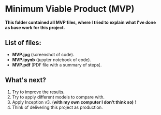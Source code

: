 # Minimum Viable Product (MVP)
**This folder contained all MVP files, where I tried to explain what I've done as base work for this project.**


## List of files:
- **MVP.jpg** (screenshot of code).
- **MVP.ipynb** (jupyter notebook of code).
- **MVP.pdf** (PDF file with a summary of steps).

## What's next?
1. Try to improve the results.
3. Try to apply different models to compare with.
5. Apply Inception v3. (**with my own computer I don't think so) !**
6. Think of delivering this project as production.
